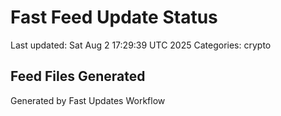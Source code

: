 # Fast Feed Update Status
Last updated: Sat Aug  2 17:29:39 UTC 2025
Categories: crypto

## Feed Files Generated

Generated by Fast Updates Workflow
